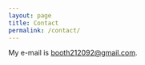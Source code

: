 ```yaml
---
layout: page
title: Contact
permalink: /contact/
---
```


My e-mail is [booth212092@gmail.com](mailto:booth212092@gmail.com).
